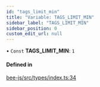 ```yaml
---
id: "tags_limit_min"
title: "Variable: TAGS_LIMIT_MIN"
sidebar_label: "TAGS_LIMIT_MIN"
sidebar_position: 0
custom_edit_url: null
---
```


• `Const` **TAGS\_LIMIT\_MIN**: ``1``

#### Defined in

[bee-js/src/types/index.ts:34](https://github.com/ethersphere/bee-js/blob/6f227e1/src/types/index.ts#L34)
